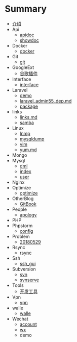 # Summary

* [介绍](README.md)
* Api
  * [apidoc](Api/apidoc.md)
  * [showdoc](Api/showdoc.md)
* Docker
  * [docker](Docker/docker.md)
* Git
  * [git](Git/git.md)
* GoogleExt
  * [谷歌插件](GoogleExt/extension.md)
* Interface
  * [interface](Interface/interface.md)
* Laravel
  * [demo](Laravel/demo.md)
  * [laravel\_admin55\_dep.md](Laravel/laravel_admin55_dep.md)
  * [package](Laravel/package.md)
* links
  * [links.md](links/links.md)
  * [samba](links/samba.md)
* Linux
  * [lnmp](Linux/lnmp.md)
  * [mysqldump](Linux/mysqldump.md)
  * [vim](Linux/vim.md)
  * [yum.md](Linux/yum.md)
* Mongo
* Mysql
  * [dml](Mysql/dml.md)
  * [index](Mysql/index.md)
  * [user](Mysql/user.md)
* Nginx
* Optimize
  * [optimize](Optimize/optimize.md)
* OtherBlog
  * [GitBook](OtherBlog/GitBook.md)
* People
  * [apology](People/apology.md)
* PHP
* Phpstorm
  * [config](Phpstorm/config.md)
* Problem
  * [20180529](Problem/20180529.md)
* Rsync
  * [rsync](Rsync/rsync.md)
* Ssh
  * [ssh\_gui](Ssh/ssh_gui.md)
* Subversion
  * [svn](Subversion/svn.md)
  * [svnserve](Subversion/svnserve.md)
* Tools
  * [开发工具](Tools/Tools.md)
* Vpn
  * [vpn](Vpn/vpn.md)
* walle
  * [walle](walle/walle.md)
* Wechat
  * [account](Wechat/account.md)
  * [wx](Wechat/wx.md)
  * demo



